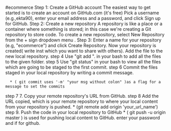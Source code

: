#ecommerce
Step 1: Create a GitHub account
The easiest way to get started is to create an account on GitHub.com (it's free)
Pick a username (e.g.,ekta90), enter your email address and a password, and click Sign up for GitHub.
Step 2: Create a new repository
A repository is like a place or a container where something is stored; in this case we're creating a Git repository to store code. To create a new repository, select New Repository from the + sign dropdown menu .
 Step 3: Enter a name for your repository (e.g, "ecommerce") and click Create Repository. Now your repository is created( write inst which you want to share with others).
 Add the file to the new local repository.
step 4 
     Use "git add ". in your bash to add all the files to the given folder.
step 5
      Use "git status" in your bash to view all the files which are going to be staged to the first commit.
step 6 Commit the files staged in your local repository by writing a commit message.
     
      * ( git commit uses '-m' "your msg without colon" )as a flag for a message to set the commits
step 7 
  7. Copy your remote repository's URL from GitHub.
step 8 
     Add the URL copied, which is your remote repository to where your local content from your repository is pushed.
       * (git remote add origin 'your_url_name')
step 9. Push the code in your local repository to GitHub
        * ( git push -u origin master ) is used for pushing local content to GitHub.
        enter your password and if for github.
 

